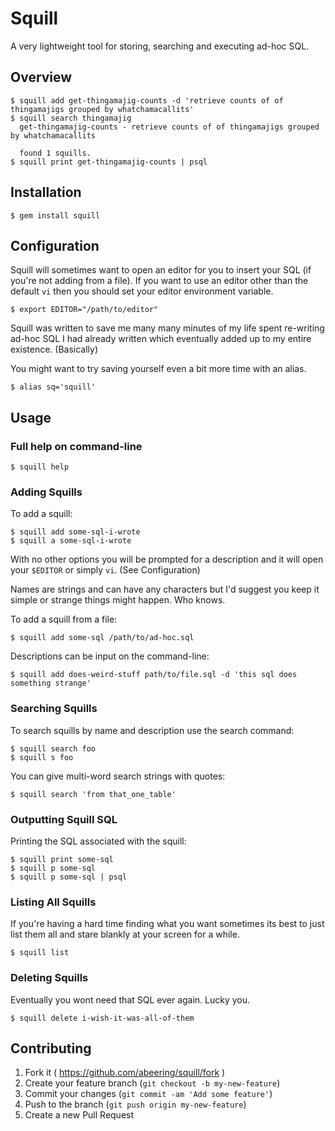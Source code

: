 # Squill

A very lightweight tool for storing, searching and executing ad-hoc SQL.

## Overview

    $ squill add get-thingamajig-counts -d 'retrieve counts of of thingamajigs grouped by whatchamacallits'
    $ squill search thingamajig
      get-thingamajig-counts - retrieve counts of of thingamajigs grouped by whatchamacallits

      found 1 squills.
    $ squill print get-thingamajig-counts | psql

## Installation

    $ gem install squill

## Configuration

Squill will sometimes want to open an editor for you to insert your SQL (if you're not adding from a file).  If you want to use an editor other than the default `vi` then you should set your editor environment variable.

    $ export EDITOR="/path/to/editor"

Squill was written to save me many many minutes of my life spent re-writing ad-hoc SQL I had already written which eventually added up to my entire existence. (Basically)

You might want to try saving yourself even a bit more time with an alias.

    $ alias sq='squill'

## Usage

### Full help on command-line

    $ squill help

### Adding Squills

To add a squill:

    $ squill add some-sql-i-wrote
    $ squill a some-sql-i-wrote

With no other options you will be prompted for a description and it will open your `$EDITOR` or simply `vi`. (See Configuration)

Names are strings and can have any characters but I'd suggest you keep it simple or strange things might happen.  Who knows.

To add a squill from a file:

    $ squill add some-sql /path/to/ad-hoc.sql

Descriptions can be input on the command-line:

    $ squill add does-weird-stuff path/to/file.sql -d 'this sql does something strange'

### Searching Squills

To search squills by name and description use the search command:

    $ squill search foo
    $ squill s foo

You can give multi-word search strings with quotes:

    $ squill search 'from that_one_table'

### Outputting Squill SQL

Printing the SQL associated with the squill:

    $ squill print some-sql
    $ squill p some-sql
    $ squill p some-sql | psql

### Listing All Squills

If you're having a hard time finding what you want sometimes its best to just list them all and stare blankly at your screen for a while.

    $ squill list

### Deleting Squills

Eventually you wont need that SQL ever again.  Lucky you.

    $ squill delete i-wish-it-was-all-of-them

## Contributing

1. Fork it ( https://github.com/abeering/squill/fork )
2. Create your feature branch (`git checkout -b my-new-feature`)
3. Commit your changes (`git commit -am 'Add some feature'`)
4. Push to the branch (`git push origin my-new-feature`)
5. Create a new Pull Request

